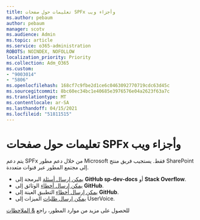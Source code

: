```yaml
---
title: تعليمات حول صفحات SPFx وأجزاء ويب
ms.author: pebaum
author: pebaum
manager: scotv
ms.audience: Admin
ms.topic: article
ms.service: o365-administration
ROBOTS: NOINDEX, NOFOLLOW
localization_priority: Priority
ms.collection: Adm_O365
ms.custom:
- "9003014"
- "5806"
ms.openlocfilehash: 168cf7c9fbe2d1ce6c0463092770719cdc63d45c
ms.sourcegitcommit: 8bc60ec34bc1e40685e3976576e04a2623f63a7c
ms.translationtype: MT
ms.contentlocale: ar-SA
ms.lasthandoff: 04/15/2021
ms.locfileid: "51811515"
---
```

# <a name="help-with-spfx-pages-and-web-parts"></a>تعليمات حول صفحات SPFx وأجزاء ويب

يتم دعم SPFx من خلال دعم مطور Microsoft فقط. يستجيب فريق منتج SharePoint إلى مجتمع المطور عبر قنوات متعددة.

- [يمكن إرسال أسئلة](https://docs.microsoft.com/sharepoint/dev/support-feedback#programming-questions)  البرمجة إلى  **GitHub sp-dev-docs**  أو  **Stack Overflow**.
- [يمكن إرسال أخطاء](https://docs.microsoft.com/sharepoint/dev/support-feedback#documentation-bugs)  الوثائق إلى **GitHub**.
- [يمكن إرسال أخطاء](https://docs.microsoft.com/sharepoint/dev/support-feedback#sample-application-bugs)  التطبيق العينة إلى  **GitHub**.
- [يمكن إرسال طلبات](https://docs.microsoft.com/sharepoint/dev/support-feedback#feature-requests)  الميزات إلى UserVoice.

للحصول على مزيد من موارد المطور، راجع  [& الملاحظات](https://docs.microsoft.com/sharepoint/dev/support-feedback)